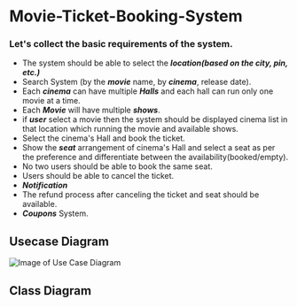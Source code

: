 # Movie-Ticket-Booking-System

### Let's collect the basic requirements of the system.

- The system should be able to select the **_location(based on the city, pin, etc.)_**
- Search System (by the **_movie_** name, by **_cinema_**, release date).
- Each **_cinema_** can have multiple **_Halls_** and each hall can run only one movie at a time.
- Each **_Movie_** will have multiple **_shows_**.
- if **_user_** select a movie then the system should be displayed cinema list in that location which running the movie and available shows.
- Select the cinema's Hall and book the ticket.
- Show the **_seat_** arrangement of cinema's Hall and select a seat as per the preference and differentiate between the availability(booked/empty).
- No two users should be able to book the same seat.
- Users should be able to cancel the ticket.
- **_Notification_**
- The refund process after canceling the ticket and seat should be available.
- **_Coupons_** System.

## Usecase Diagram

![Image of Use Case Diagram](https://github.com/thepeeyoosh/ATM-Machine-Demo/blob/master/images/master/usecase_movie_ticket_booking.png)

## Class Diagram